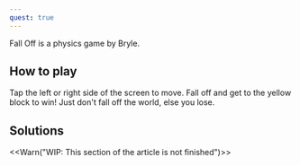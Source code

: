 ```yaml
---
quest: true
---
```

Fall Off is a physics game by Bryle.
## How to play
Tap the left or right side of the screen to move. Fall off and get to the yellow block to win! Just don't fall off the world, else you lose.

## Solutions
<<Warn("WIP: This section of the article is not finished")>>